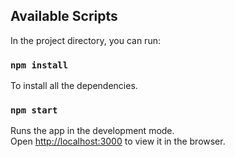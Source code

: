 ## Available Scripts

In the project directory, you can run:

### `npm install`

To install all the dependencies.

### `npm start`

Runs the app in the development mode.<br />
Open [http://localhost:3000](http://localhost:3000) to view it in the browser.



